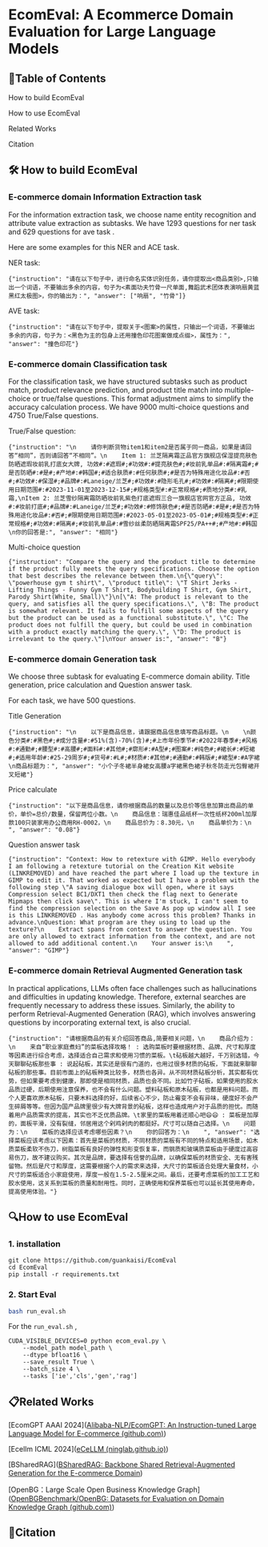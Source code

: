# EcomEval: A Ecommerce Domain Evaluation for Large Language Models

## 📃Table of Contents

How to build EcomEval

How to use EcomEval

Related Works

Citation

## 🛠 How to build EcomEval

### E-commerce domain Information Extraction task

For the information extraction task, we choose name entity recognition and attribute value extraction as subtasks. We have 1293 questions for ner task and 629 questions for ave task .

Here are some examples for this NER and ACE task.

NER task:

```
{"instruction": "请在以下句子中，进行命名实体识别任务，请你提取出<商品类别>,只输出一个词语，不要输出多余的内容，句子为<素面功夫竹骨一尺单面,舞蹈武术团体表演响扇黄蓝黑红太极图>，你的输出为：", "answer": ["响扇", "竹骨"]}

```

AVE task:

```
{"instruction": "请在以下句子中，提取关于<图案>的属性，只输出一个词语，不要输出多余的内容，句子为：<黑色为主的包身上还用撞色印花图案做成点缀>，属性为：", "answer": "撞色印花"}

```

### E-commerce domain Classification task

For the classification task, we have structured subtasks such as product match, product relevance prediction, and product title match into multiple-choice or true/false questions. This format adjustment aims to simplify the accuracy calculation process. We have 9000 multi-choice questions and 4750 True/False questions.

True/False question: 

```
{"instruction": "\n    请你判断货物item1和item2是否属于同一商品，如果是请回答“相同”，否则请回答“不相同”。\n    Item 1: 兰芝隔离霜正品官方旗舰店保湿提亮肤色防晒遮瑕妆前乳打底女大牌, 功效#:#遮瑕#;#功效#:#提亮肤色#;#妆前乳单品#:#隔离霜#;#是否防晒#:#是#;#产地#:#韩国#;#适合肤质#:#任何肤质#;#是否为特殊用途化妆品#:#否#;#功效#:#保湿#;#品牌#:#Laneige/兰芝#;#功效#:#隐形毛孔#;#功效#:#隔离#;#限期使用日期范围#:#2023-11-01至2023-12-15#;#规格类型#:#正常规格#;#质地分类#:#乳霜,\nItem 2: 兰芝雪纱隔离霜防晒妆前乳紫色打底遮瑕三合一旗舰店官网官方正品, 功效#:#妆前打底#;#品牌#:#Laneige/兰芝#;#功效#:#修饰肤色#;#是否防晒#:#是#;#是否为特殊用途化妆品#:#否#;#限期使用日期范围#:#2023-05-01至2023-05-01#;#规格类型#:#正常规格#;#功效#:#隔离#;#妆前乳单品#:#雪纱丝柔防晒隔离霜SPF25/PA++#;#产地#:#韩国\n你的回答是:", "answer": "相同"}
```

Multi-choice question

```
{"instruction": "Compare the query and the product title to determine if the product fully meets the query specifications. Choose the option that best describes the relevance between them.\n{\"query\": \"powerhouse gym t shirt\", \"product title\": \"T Shirt Jerks - Lifting Things - Funny Gym T Shirt, Bodybuilding T Shirt, Gym Shirt, Parody Shirt(White, Small)\"}\n[\"A: The product is relevant to the query, and satisfies all the query specifications.\", \"B: The product is somewhat relevant. It fails to fulfill some aspects of the query but the product can be used as a functional substitute.\", \"C: The product does not fulfill the query, but could be used in combination with a product exactly matching the query.\", \"D: The product is irrelevant to the query.\"]\nYour answer is:", "answer": "B"}
```



### E-commerce domain Generation task

We choose three subtask for evaluating E-commerce domain ability. Title generation, price calculation and Question answer task.

For each task, we have 500 questions.

Title Generation

```
{"instruction": "\n    以下是商品信息，请跟据商品信息填写商品标题。\n    \n颜色分类#:#黑色#;#成分含量#:#51%(含)-70%(含)#;#上市年份季节#:#2022年春季#;#风格#:#通勤#;#腰型#:#高腰#;#面料#:#其他#;#廓形#:#A型#;#图案#:#纯色#;#裙长#:#短裙#;#适用年龄#:#25-29周岁#;#货号#:#L#;#材质#:#其他#;#通勤#:#韩版#;#裙型#:#A字裙\n商品标题为：", "answer": "小个子冬裙半身裙女高腰a字裙黑色裙子秋冬防走光包臀裙开叉短裙"}
```

Price calculate

```
{"instruction": "以下是商品信息，请你根据商品的数量以及总价等信息加算出商品的单价，单价=总价/数量，保留两位小数。\n    商品信息：瑞惠佳品纸杯一次性纸杯200ml加厚款100只装家用办公商用RH-0002，\n    商品总价为：8.30元，\n    商品单价为：\n    ", "answer": "0.08"}

```

Question answer task

```
{"instruction": "Context: How to retexture with GIMP. Hello everybody I am following a retexture tutorial on the Creation Kit website (LINKREMOVED) and have reached the part where I load up the texture in GIMP to edit it. That worked as expected but I have a problem with the following step \"A saving dialogue box will open, where it says Compression select BC1/DXT1 then check the flag next to Generate Mipmaps then click save\". This is where I'm stuck, I can't seem to find the compression selection on the Save As pop up window all I see is this LINKREMOVED . Has anybody come across this problem? Thanks in advance.\nQuestion: What program are they using to load up the texture?\n    Extract spans from context to answer the question. You are only allowed to extract information from the context, and are not allowed to add additional content.\n    Your answer is:\n    ", "answer": "GIMP"}

```

### E-commerce domain Retrieval Augmented Generation task

In practical applications, LLMs often face challenges such as hallucinations and difficulties in updating knowledge. Therefore, external searches are frequently necessary to address these issues. Similarly, the ability to perform Retrieval-Augmented Generation (RAG), which involves answering questions by incorporating external text, is also crucial.

```
{"instruction": "请根据商品的有关介绍回答商品,简要相关问题，\n    商品介绍为：\n    来自“职业家庭煮妇”的菜板选择攻略！ : 选购菜板时要根据材质、品牌、尺寸和厚度等因素进行综合考虑，选择适合自己需求和使用习惯的菜板。\t砧板越大越好，千万别选错，今天聊聊砧板那些事 : 说起砧板，其实还是很有门道的，也用过很多材质的砧板，下面就来聊聊砧板的那些事。目前市面上的砧板种类比较多，材质也各异。从不同材质砧板分析，其实都有优势，但如果要考虑到健康，那即使是相同材质，品质也会不同。比如竹子砧板，如果使用的胶水品质过硬，后期使用注意保养，也不会有什么问题。塑料砧板和原木砧板，也都是用料问题。而个人更喜欢原木砧板，只要木料选择的好，后续省心不少，防止霉变不会有异味，硬度好不会产生碎屑等等。但因为国产品牌里很少有大牌背景的砧板，这样也造成用户对于品质的担忧。而随着用户品质需求的提高，其实也不乏优质品牌。\t家里的菜板用着还顺心吧😄😄 : 菜板是加厚的，面板平滑，没有裂缝，邻居用这个剁鸡剁肉的都挺好。尺寸可以随自己选择。\n    问题为：\n    菜板的选择应该考虑哪些因素？\n    你的回答为：\n    ", "answer": "选择菜板应该考虑以下因素：首先是菜板的材质，不同材质的菜板有不同的特点和适用场景，如木质菜板柔软不伤刀，树脂菜板有良好的弹性和形变恢复率，而钢质和玻璃质菜板由于硬度过高容易伤刀，故不建议购买。其次是品牌，要选择有信誉的品牌，以确保菜板的材质安全、无有害残留物。然后是尺寸和厚度，这需要根据个人的需求来选择，大尺寸的菜板适合处理大量食材，小尺寸的菜板适合小家庭使用，厚度一般在1.5-2.5厘米之间。最后，还要考虑菜板的加工工艺和胶水使用，这关系到菜板的质量和耐用性。同时，正确使用和保养菜板也可以延长其使用寿命，提高使用体验。"}

```



## 🔍How to use EcomEval

### 1. installation

```
git clone https://github.com/guankaisi/EcomEval
cd EcomEval
pip install -r requirements.txt
```

### 2. Start Eval 

```bash
bash run_eval.sh
```

For the `run_eval.sh` ,

```
CUDA_VISIBLE_DEVICES=0 python ecom_eval.py \
    --model_path model_path \
    --dtype bfloat16 \
    --save_result True \
    --batch_size 4 \
    --tasks ['ie','cls','gen','rag']
```

## 📋Related Works

[EcomGPT AAAI 2024]([Alibaba-NLP/EcomGPT: An Instruction-tuned Large Language Model for E-commerce (github.com)](https://github.com/Alibaba-NLP/EcomGPT))

[Ecellm ICML 2024]([eCeLLM (ninglab.github.io)](https://ninglab.github.io/eCeLLM/))

[BSharedRAG]([BSharedRAG: Backbone Shared Retrieval-Augmented Generation for the E-commerce Domain](https://bsharedrag.github.io/index.html))

[OpenBG：Large Scale Open Business Knowledge Graph]([OpenBGBenchmark/OpenBG: Datasets for Evaluation on Domain Knowledge Graph (github.com)](https://github.com/OpenBGBenchmark/OpenBG))

## 👀Citation


